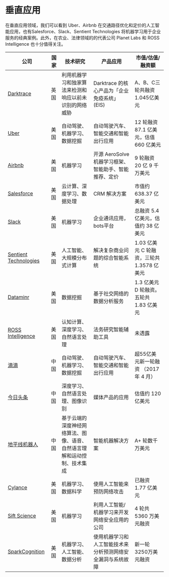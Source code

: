 # 垂直应用

在垂直应用领域，我们可以看到 Uber、Airbnb 在交通路径优化和定价的人工智能应用，也有Salesforce、Slack、Sentient Technologies 将机器学习用于企业服务的经典案例。此外，在农业、法律领域的的代表公司 Planet Labs 和 ROSS Intelligence 也十分值得关注。

公司|国家|技术研究|产品应用|市值/估值/融资额
---|---|---|---|---
[Darktrace](https://www.darktrace.com/)|英国|利用机器学习和独家算法来检测和响应以前未识别的网络威胁|Darktrace 的核心产品为「企业免疫系统」(EIS)|A、B、C三轮共融资1.045亿美元
[Uber](https://www.uber.com/)|美国|自动驾驶、机器学习、数据挖掘|自动驾驶汽车、智能交通和智能出行应用|12 轮融资 87.1 亿美元，估值 660 亿美元
[Airbnb](https://www.airbnb.com/)|美国|机器学习|开源 AeroSolve机器学习框架、智能助手、智能推荐、定价|9 轮融资 20 亿 9 千万美元
[Salesforce](https://www.salesforce.com/)|美国|云计算、深度学习、数据处理|CRM 解决方案|市值约 638.37 亿美元
[Slack](https://slack.com/)|美国|机器学习|企业通讯应用，bots平台|总融资 5.4 亿美元，估值约 38 亿美元
[Sentient Technologies](http://www.sentient.ai/)|美国|人工智能、大规模分布式计算|解决复杂商业问题的综合智能系统|1.03 亿美元 C 轮融资，三轮共 1.3578 亿美元
[Dataminr](https://www.dataminr.com/)|美国|数据挖掘|基于社交网络的数据分析服务|1.3 亿美元 D 轮融资。五轮共 1.83 亿美元
[ROSS Intelligence](http://www.rossintelligence.com/)|美国|认知计算、深度学习、自然语言处理|法务研究智能辅助工具|未透露
[滴滴](http://www.xiaojukeji.com/)|中国|自动驾驶、机器学习、数据挖掘|自动驾驶汽车、智能交通和智能出行应用|超55亿美元新一轮融资 （2017 年 4 月）
[今日头条](https://www.toutiao.com/)|中国|深度学习、自然语言处理、图像识别|媒体产品的应用|估值约 120 亿美元
[地平线机器人](http://www.horizon-robotics.com/)|中国|基于云端的深度神经网络算法、图像、语音、自然语言理解和运动控制、技术集成|智能机器解决方案|A+ 轮数千万美元
[Cylance](https://www.cylance.com/)|美国|机器学习、数据科学|使用人工智能来预防网络攻击|已融资 1.77 亿美元
[Sift Science](https://siftscience.com/)|美国|机器学习|利用人工智能/机器学习来开发网络安全应用的公司|4 轮共 5360 万美元融资
[SparkCognition](https://sparkcognition.com/)|美国|机器学习、人工智能、数据分析|使用机器学习和人工智能技术来分析预测网络安全漏洞与系统故障|新一轮3250万美元融资
